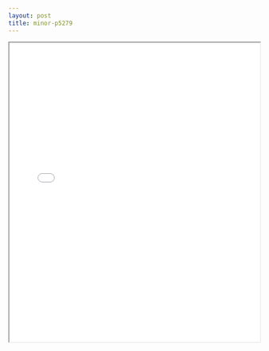 ```yaml
---
layout: post
title: minor-p5279
---
```


<div class="pdf-container">
<iframe src="/ea/assets/pdfs/vita/minor-p5279.pdf" height="600" width="100%" allowFullScreen="true"></iframe>
</div>

